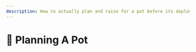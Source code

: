 ```yaml
---
description: How to actually plan and raise for a pot before its deployed
---
```


# 🔪 Planning A Pot


